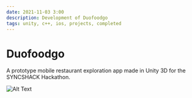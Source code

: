 ```yaml
---
date: 2021-11-03 3:00
description: Development of Duofoodgo
tags: unity, c++, ios, projects, completed
---
```

# Duofoodgo

A prototype mobile restaurant exploration app made in Unity 3D for the SYNCSHACK Hackathon. 

![Alt Text](/Images/Duofoodgo.gif)
